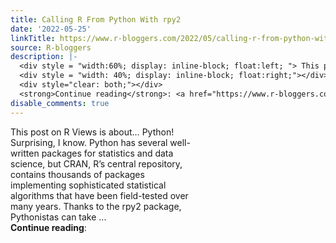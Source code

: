 ```yaml
---
title: Calling R From Python With rpy2
date: '2022-05-25'
linkTitle: https://www.r-bloggers.com/2022/05/calling-r-from-python-with-rpy2/
source: R-bloggers
description: |-
  <div style = "width:60%; display: inline-block; float:left; "> This post on R Views is about… Python! Surprising, I know. Python has several well-written packages for statistics and data science, but CRAN, R’s central repository, contains thousands of packages implementing sophisticated statistical algorithms that have been field-tested over many years. Thanks to the rpy2 package, Pythonistas can take ...</div>
  <div style = "width: 40%; display: inline-block; float:right;"></div>
  <div style="clear: both;"></div>
  <strong>Continue reading</strong>: <a href="https://www.r-bloggers.com/2022/05/calli ...
disable_comments: true
---
```

<div style = "width:60%; display: inline-block; float:left; "> This post on R Views is about… Python! Surprising, I know. Python has several well-written packages for statistics and data science, but CRAN, R’s central repository, contains thousands of packages implementing sophisticated statistical algorithms that have been field-tested over many years. Thanks to the rpy2 package, Pythonistas can take ...</div>
<div style = "width: 40%; display: inline-block; float:right;"></div>
<div style="clear: both;"></div>
<strong>Continue reading</strong>: <a href="https://www.r-bloggers.com/2022/05/calli ...